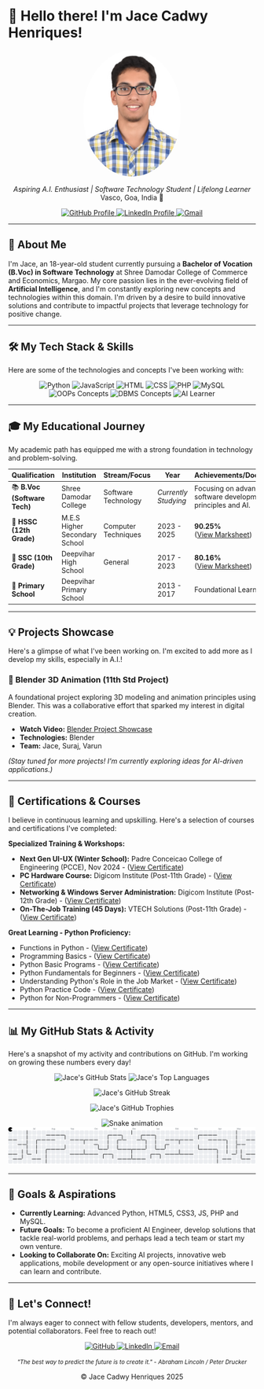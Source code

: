 # 👋 Hello there! I'm Jace Cadwy Henriques!

<p align="center">
  <a href="https://github.com/jace1395">
    <img src="https://github.com/jace1395/my-portfolio-assets/blob/main/my-portfolio-assets/Jace%20Passport%20Size.jpg" alt="Jace Henriques" width="200" style="border-radius:50%;"/>
  </a>
</p>

<p align="center">
  <em>Aspiring A.I. Enthusiast | Software Technology Student | Lifelong Learner</em>
  <br />
  Vasco, Goa, India 📍
</p>

<p align="center">
  <a href="https://github.com/jace1395" target="_blank">
    <img src="https://img.shields.io/badge/GitHub-jace1395-181717?style=for-the-badge&logo=github&logoColor=white" alt="GitHub Profile"/>
  </a>
  <a href="https://www.linkedin.com/in/jace-henriques-49ab3329b" target="_blank">
    <img src="https://img.shields.io/badge/LinkedIn-Jace_Henriques-0077B5?style=for-the-badge&logo=linkedin&logoColor=white" alt="LinkedIn Profile"/>
  </a>
  <a href="mailto:jacehenriques07@gmail.com">
    <img src="https://img.shields.io/badge/Gmail-Contact_Me-D14836?style=for-the-badge&logo=gmail&logoColor=white" alt="Gmail"/>
  </a>
</p>

---

## 🚀 About Me

I'm Jace, an 18-year-old student currently pursuing a **Bachelor of Vocation (B.Voc) in Software Technology** at Shree Damodar College of Commerce and Economics, Margao. My core passion lies in the ever-evolving field of **Artificial Intelligence**, and I'm constantly exploring new concepts and technologies within this domain. I'm driven by a desire to build innovative solutions and contribute to impactful projects that leverage technology for positive change.

---

## 🛠️ My Tech Stack & Skills

Here are some of the technologies and concepts I've been working with:

<p align="center">
  <img src="https://img.shields.io/badge/Python-3776AB?style=for-the-badge&logo=python&logoColor=white" alt="Python"/>
  <img src="https://img.shields.io/badge/JavaScript-F7DF1E?style=for-the-badge&logo=javascript&logoColor=black" alt="JavaScript"/>
  <img src="https://img.shields.io/badge/HTML5-E34F26?style=for-the-badge&logo=html5&logoColor=white" alt="HTML"/>
  <img src="https://img.shields.io/badge/CSS3-1572B6?style=for-the-badge&logo=css3&logoColor=white" alt="CSS"/>
  <img src="https://img.shields.io/badge/PHP-777BB4?style=for-the-badge&logo=php&logoColor=white" alt="PHP"/>
  <img src="https://img.shields.io/badge/MySQL-4479A1?style=for-the-badge&logo=mysql&logoColor=white" alt="MySQL"/>
  <br/> <!-- Optional: line break for better spacing on some views -->
  <img src="https://img.shields.io/badge/OOPs-Concepts-blueviolet?style=for-the-badge" alt="OOPs Concepts"/>
  <img src="https://img.shields.io/badge/DBMS-Concepts-critical?style=for-the-badge" alt="DBMS Concepts"/>
  <img src="https://img.shields.io/badge/Artificial_Intelligence-Concept_Learner-brightgreen?style=for-the-badge" alt="AI Learner"/>
</p>

---

## 🎓 My Educational Journey

My academic path has equipped me with a strong foundation in technology and problem-solving.

| Qualification             | Institution                      | Stream/Focus          | Year        | Achievements/Documents                                                                                                                            |
|---------------------------|----------------------------------|-----------------------|-------------|---------------------------------------------------------------------------------------------------------------------------------------------------|
| 📚 **B.Voc (Software Tech)** | Shree Damodar College            | Software Technology   | _Currently Studying_ | Focusing on advanced software development principles and AI.                                                                                       |
| 🚀 **HSSC (12th Grade)**    | M.E.S Higher Secondary School    | Computer Techniques   | 2023 - 2025 | **90.25%** <br/> (<a href="https://github.com/jace1395/my-portfolio-assets/blob/main/my-portfolio-assets/12th%20Marksheet.pdf" target="_blank">View Marksheet</a>) |
| 🌟 **SSC (10th Grade)**     | Deepvihar High School            | General               | 2017 - 2023 | **80.16%** <br/> (<a href="https://github.com/jace1395/my-portfolio-assets/blob/main/my-portfolio-assets/SSC%20MARKSHEET.pdf" target="_blank">View Marksheet</a>)   |
| 🧩 **Primary School**       | Deepvihar Primary School         |                       | 2013 - 2017 | Foundational Learning                                                                                                                             |

---

## 💡 Projects Showcase

Here's a glimpse of what I've been working on. I'm excited to add more as I develop my skills, especially in A.I.!

### 🎨 Blender 3D Animation (11th Std Project)
A foundational project exploring 3D modeling and animation principles using Blender. This was a collaborative effort that sparked my interest in digital creation.
*   **Watch Video:** <a href="https://youtu.be/0KfyObLlrJs" target="_blank">Blender Project Showcase</a>
*   **Technologies:** Blender
*   **Team:** Jace, Suraj, Varun

*(Stay tuned for more projects! I'm currently exploring ideas for AI-driven applications.)*

---

## 📜 Certifications & Courses

I believe in continuous learning and upskilling. Here's a selection of courses and certifications I've completed:

**Specialized Training & Workshops:**
*   **Next Gen UI-UX (Winter School):** Padre Conceicao College of Engineering (PCCE), Nov 2024 - (<a href="https://github.com/jace1395/my-portfolio-assets/blob/main/my-portfolio-assets/Next%20Gen%20UI-UX%20PCCE.pdf" target="_blank">View Certificate</a>)
*   **PC Hardware Course:** Digicom Institute (Post-11th Grade) - (<a href="https://github.com/jace1395/my-portfolio-assets/blob/main/my-portfolio-assets/Digicom%20PC%20Hardware%20Course.pdf" target="_blank">View Certificate</a>)
*   **Networking & Windows Server Administration:** Digicom Institute (Post-12th Grade) - (<a href="https://github.com/jace1395/my-portfolio-assets/blob/main/my-portfolio-assets/Digicom%20Networking%20%26%20Windows%20Server%20Administration.pdf" target="_blank">View Certificate</a>)
*   **On-The-Job Training (45 Days):** VTECH Solutions (Post-11th Grade) - (<a href="https://github.com/jace1395/my-portfolio-assets/blob/main/my-portfolio-assets/VTECH%20On-The-Job%20Training.pdf" target="_blank">View Certificate</a>)

**Great Learning - Python Proficiency:**
*   Functions in Python - (<a href="https://github.com/jace1395/my-portfolio-assets/blob/main/my-portfolio-assets/Great%20Learning%20Course%20Certificates/Functions%20in%20Python.pdf" target="_blank">View Certificate</a>)
*   Programming Basics - (<a href="https://github.com/jace1395/my-portfolio-assets/blob/main/my-portfolio-assets/Great%20Learning%20Course%20Certificates/Programming%20Basics.pdf" target="_blank">View Certificate</a>)
*   Python Basic Programs - (<a href="https://github.com/jace1395/my-portfolio-assets/blob/main/my-portfolio-assets/Great%20Learning%20Course%20Certificates/Python%20Basic%20Programs.pdf" target="_blank">View Certificate</a>)
*   Python Fundamentals for Beginners - (<a href="https://github.com/jace1395/my-portfolio-assets/blob/main/my-portfolio-assets/Great%20Learning%20Course%20Certificates/Python%20Fundamentals%20for%20Beginners.pdf" target="_blank">View Certificate</a>)
*   Understanding Python's Role in the Job Market - (<a href="https://github.com/jace1395/my-portfolio-assets/blob/main/my-portfolio-assets/Great%20Learning%20Course%20Certificates/Python%20Jobs.pdf" target="_blank">View Certificate</a>)
*   Python Practice Code - (<a href="https://github.com/jace1395/my-portfolio-assets/blob/main/my-portfolio-assets/Great%20Learning%20Course%20Certificates/Python%20Practice%20Code.pdf" target="_blank">View Certificate</a>)
*   Python for Non-Programmers - (<a href="https://github.com/jace1395/my-portfolio-assets/blob/main/my-portfolio-assets/Great%20Learning%20Course%20Certificates/Python%20for%20Non-Programmers.pdf" target="_blank">View Certificate</a>)

---

## 📊 My GitHub Stats & Activity

Here's a snapshot of my activity and contributions on GitHub. I'm working on growing these numbers every day!

<p align="center">
  <img src="https://github-readme-stats.vercel.app/api?username=jace1395&show_icons=true&theme=radical&include_all_commits=true&count_private=true" alt="Jace's GitHub Stats"/>
  <img src="https://github-readme-stats.vercel.app/api/top-langs/?username=jace1395&layout=compact&langs_count=8&theme=radical" alt="Jace's Top Languages"/>
</p>
<p align="center">
  <img src="https://github-readme-streak-stats.herokuapp.com/?user=jace1395&theme=dark&hide_border=true" alt="Jace's GitHub Streak"/>
</p>
<p align="center">
  <img src="https://github-profile-trophy.vercel.app/?username=jace1395&theme=radical&column=7&margin-w=15&margin-h=15" alt="Jace's GitHub Trophies"/>
</p>
<p align="center">
<img src="https://raw.githubusercontent.com/jace1395/jace1395/output/github-contribution-grid-snake.svg" alt="Snake animation" />
<picture>
  <source media="(prefers-color-scheme: dark)" srcset="https://raw.githubusercontent.com/jace1395/jace1395/output/pacman-contribution-graph-dark.svg" />
  <source media="(prefers-color-scheme: light)" srcset="https://raw.githubusercontent.com/jace1395/jace1395/output/pacman-contribution-graph.svg" />
  <img alt="pacman contribution graph" src="https://raw.githubusercontent.com/jace1395/jace1395/output/pacman-contribution-graph.svg" />
</picture>
</p>

---

## 🌱 Goals & Aspirations

*   **Currently Learning:** Advanced Python, HTML5, CSS3, JS, PHP and MySQL.
*   **Future Goals:** To become a proficient AI Engineer, develop solutions that tackle real-world problems, and perhaps lead a tech team or start my own venture.
*   **Looking to Collaborate On:** Exciting AI projects, innovative web applications, mobile development or any open-source initiatives where I can learn and contribute.

---

## 🔗 Let's Connect!

I'm always eager to connect with fellow students, developers, mentors, and potential collaborators. Feel free to reach out!

<p align="center">
  <a href="https://github.com/jace1395" target="_blank">
    <img src="https://img.shields.io/badge/Follow_me_on_GitHub-100000?style=for-the-badge&logo=github&logoColor=white" alt="GitHub"/>
  </a>
  <a href="https://www.linkedin.com/in/jace-henriques-49ab3329b" target="_blank">
    <img src="https://img.shields.io/badge/Connect_on_LinkedIn-0077B5?style=for-the-badge&logo=linkedin&logoColor=white" alt="LinkedIn"/>
  </a>
  <a href="mailto:jacehenriques07@gmail.com">
    <img src="https://img.shields.io/badge/Send_Me_an_Email-D14836?style=for-the-badge&logo=gmail&logoColor=white" alt="Email"/>
  </a>
</p>

<p align="center">
  <small><em>"The best way to predict the future is to create it." - Abraham Lincoln / Peter Drucker</em></small>
</p>

<p align="center">© Jace Cadwy Henriques 2025</p>
